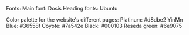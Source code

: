 Fonts:
Main font: Dosis
Heading fonts: Ubuntu

Color palette for the website's different pages:
Platinum: #d8dbe2
YinMn Blue: #36558f
Coyote: #7a542e
Black: #000103
Reseda green: #6e9075
